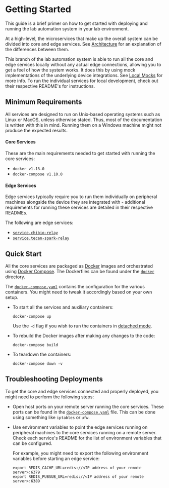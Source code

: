 # Getting Started

This guide is a brief primer on how to get started with deploying and running the lab automation system in your lab environment.

At a high-level, the microservices that make up the overall system can be divided into core and edge services. See [Architecture](architecture.md#core-and-edge-services) for an explanation of the differences between them.

This branch of the lab automation system is able to run all the core and edge services locally without any actual edge connections, allowing you to get a feel of how the system works. It does this by using mock implementations of the underlying device integrations. See [Local Mocks](development.md#local-mocks) for more info. To run the individual services for local development, check out their respective README's for instructions.

## Minimum Requirements

All services are designed to run on Unix-based operating systems such as Linux or MacOS, unless otherwise stated. Thus, most of the documentation is written with this in mind. Running them on a Windows machine might not produce the expected results.

#### Core Services

These are the main requirements needed to get started with running the core services:

- `docker v1.13.0`
- `docker-compose v1.10.0`

#### Edge Services

Edge services typically require you to run them individually on peripheral machines alongside the device they are integrated with - additional requirements for running these services are detailed in their respective READMEs.

The following are edge services:

- [`service.chibio-relay`](../services/chibio-relay)
- [`service.tecan-spark-relay`](../services/tecan-spark-relay)

## Quick Start

All the core services are packaged as [Docker](https://docs.docker.com/get-started/overview/) images and orchestrated using [Docker Compose](https://docs.docker.com/compose/). The Dockerfiles can be found under the [`docker`](../docker) directory.

The [`docker-compose.yaml`](../docker-compose.yaml) contains the configuration for the various containers. You might need to tweak it accordingly based on your own setup.

- To start all the services and auxiliary containers:

  ```
  docker-compose up
  ```

  Use the `-d` flag if you wish to run the containers in [detached mode](https://docs.docker.com/engine/reference/run/#detached--d).

- To rebuild the Docker images after making any changes to the code:

  ```
  docker-compose build
  ```

- To teardown the containers:

  ```
  docker-compose down -v
  ```

## Troubleshooting Deployments

To get the core and edge services connected and properly deployed, you might need to perform the following steps:

- Open host ports on your remote server running the core services. These ports can be found in the [`docker-compose.yaml`](../docker-compose.yaml) file. This can be done using something like `iptables` or `ufw`.

- Use environment variables to point the edge services running on peripheral machines to the core services running on a remote server. Check each service's README for the list of environment variables that can be configured.

  For example, you might need to export the following environment variables before starting an edge service:

  ```
  export REDIS_CACHE_URL=redis://<IP address of your remote server>:6379
  export REDIS_PUBSUB_URL=redis://<IP address of your remote server>:6389
  ```
